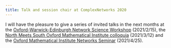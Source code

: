```yaml
---
title: Talk and session chair at ComplexNetworks 2020
---
```


I will have the pleasure to give a series of invited talks in the next months at the [Oxford-Warwick-Edinburgh Network Science Workshop](https://warwick.ac.uk/fac/sci/maths/research/miraw/days/owenetsci) (2021/2/15), the [North Meets South Oxford Mathematical Institute colloquia](https://www.maths.ox.ac.uk/node/38067) (2021/3/12) and the [Oxford Mathematical Institute Networks Seminar](https://www.maths.ox.ac.uk/groups/networks/networks-seminar) (2021/4/25).
